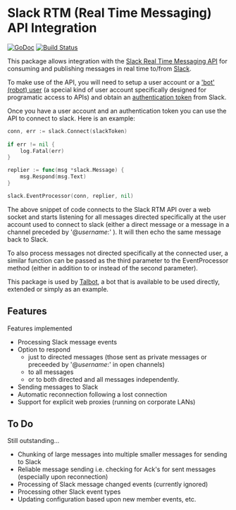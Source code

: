 # Slack RTM (Real Time Messaging) API Integration

[![GoDoc](https://godoc.org/github.com/james-bowman/slack?status.svg)](https://godoc.org/github.com/james-bowman/slack) 
[![Build Status](https://travis-ci.org/james-bowman/slack.svg?branch=master)](https://travis-ci.org/james-bowman/slack)

This package allows integration with the [Slack Real Time Messaging API](https://api.slack.com/rtm) for consuming and publishing messages in real time to/from [Slack](https://slack.com).

To make use of the API, you will need to setup a user account or a ['bot' (robot) user](https://api.slack.com/bot-users) (a special kind of user account specifically designed for programatic access to APIs) and obtain an [authentication token](https://api.slack.com/web#basics) from Slack.

Once you have a user account and an authentication token you can use the API to connect to slack.  Here is an example:

``` go
conn, err := slack.Connect(slackToken)
	
if err != nil {
	log.Fatal(err)
}

replier := func(msg *slack.Message) {
	msg.Respond(msg.Text)
}

slack.EventProcessor(conn, replier, nil)
```

The above snippet of code connects to the Slack RTM API over a web socket and starts listening for all messages directed specifically at the user account used to connect to slack (either a direct message or a message in a channel preceded by '@_username_:' ).  It will then echo the same message back to Slack.

To also process messages not directed specifically at the connected user, a similar function can be passed as the third parameter to the EventProcessor method (either in addition to or instead of the second parameter).

This package is used by [Talbot](http://github.com/james-bowman/talbot), a bot that is available to be used directly, extended or simply as an example.

## Features

Features implemented

- Processing Slack message events
- Option to respond 
    - just to directed messages (those sent as private messages or preceeded by '@_username_:' in open channels)
    - to all messages 
    - or to both directed and all messages independently.
- Sending messages to Slack
- Automatic reconnection following a lost connection
- Support for explicit web proxies (running on corporate LANs)

## To Do

Still outstanding...

- Chunking of large messages into multiple smaller messages for sending to Slack
- Reliable message sending i.e. checking for Ack's for sent messages (especially upon reconnection)
- Processing of Slack message changed events (currently ignored)
- Processing other Slack event types
- Updating configuration based upon new member events, etc.

